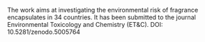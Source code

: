 The work aims at investigating the environmental risk of fragrance encapsulates in 34 countries. It has been submitted to the journal Environmental Toxicology and Chemistry (ET&C). DOI: 10.5281/zenodo.5005764
